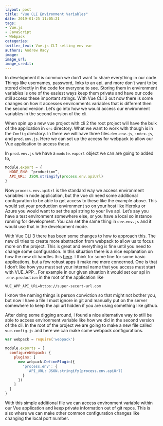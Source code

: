 ```yaml
---
layout: post
title: "Vue CLI Environment Variables"
date: 2019-01-25 11:05:21
tags:
- Vue.js
- JavaScript
- Webpack
categories:
twitter_text: Vue.js CLI setting env var
authors: Andrew Rady
image:
image_url:
image_credit:
---
```


In development it is common we don’t want to share everything in our code. Things like usernames, password, links to an api, and more don’t want to be stored directly in the code for everyone to see. Storing them in environment variables is one of the easiest ways keep them private and have our code still access these important strings. With Vue CLI 3 out now there is some changes on how it accesses environments variables that is different then the second version. Let’s go into how we would access our environment variables in the second version of the cli.

When spin up a new vue project with cli 2 the root project will have the bulk of the application in `src` directory. What we want to work with though is in the `Config` directory. In there we will have three files `dev.env.js`, `index.js`, and `prod.env.js`. Here we can set up the access for webpack to allow our Vue application to access these. 

In `prod.env.js` we have a `module.export` object we can are going to added to,

```javascript
Module.export = {
  NODE_ENV: “production”,
  API_URL: JSON.stringify(process.env.apiUrl)
}
```

Now `process.env.apiUrl` is the standard way we access environment variables in node application, but the vue cli need some additional configuration to be able to get access to these like the example above. This would set your production environment so on your host like Heroku or Azure you would want to set the api string to your live api. Let’s say you have a test environment somewhere else, or you have a local so instance running for development. You can set the same thing in `dev.env.js` and it would use that in the development mode. 

With Vue CLI 3 there has been some changes to how to approach this. The new cli tries to create more abstraction from webpack to allow us to focus more on the project. This is great and everything is fine until you need to change some configuration. In this situation there is a nice explanation on how the new cli handles this [here]( https://cli.vuejs.org/guide/mode-and-env.html). I think for some fine for some basic applications, but a few robust apps it make me more concerned. One is that I don’t like how you must set your internal name that you access must start with VUE_APP_. For example in our given situation it would set our api in `.env.production` in the root of the application like

```
VUE_APP_API_URL=https://super-secert-url.com
```

I know the naming things is person conviction so that might not bother you, but now I have a file I must ignore in git and manually put on the server somewhere to keep the api url hidden if you are using something like github.  

After doing some digging around, I found a nice alternative way to still be able to access environment variable like how we did in the second version of the cli. In the root of the project we are going to make a new file called `vue.config.js` and here we can make some webpack configurations.

```javascript
var webpack = require('webpack')
	
module.exports = {
  configureWebpack: {
    plugins: [
      new webpack.DefinePlugin({
        'process.env': {
          'API_URL: JSON.stringify(process.env.apiUrl)
        }
      })
    ]
  }
}

```

With this simple additional file we can access environment variable within our Vue application and keep private information out of git repos. This is also where we can make other common configuration changes like changing the local port number.
